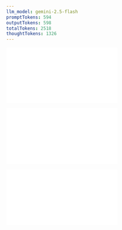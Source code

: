 ```yaml
---
llm_model: gemini-2.5-flash
promptTokens: 594
outputTokens: 598
totalTokens: 2518
thoughtTokens: 1326
---
```


![@](steps/_.2dc58d26.md)

![@](steps/_.249ee90c.md)

![@](steps/response.2231d18c.md)